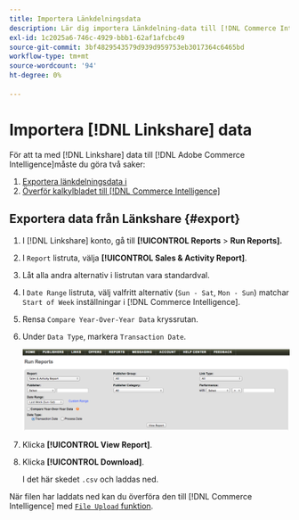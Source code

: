 ```yaml
---
title: Importera Länkdelningsdata
description: Lär dig importera Länkdelning-data till [!DNL Commerce Intelligence].
exl-id: 1c2025a6-746c-4929-bbb1-62af1afcbc49
source-git-commit: 3bf4829543579d939d959753eb3017364c6465bd
workflow-type: tm+mt
source-wordcount: '94'
ht-degree: 0%

---
```


# Importera [!DNL Linkshare] data

För att ta med [!DNL Linkshare] data till [!DNL Adobe Commerce Intelligence]måste du göra två saker:

1. [Exportera länkdelningsdata i ](#export)
1. [Överför kalkylbladet till [!DNL Commerce Intelligence]](../connecting-data/using-file-uploader.md)

## Exportera data från Länkshare {#export}

1. I [!DNL Linkshare] konto, gå till **[!UICONTROL Reports** > **Run Reports].**

1. I `Report` listruta, välja **[!UICONTROL Sales & Activity Report]**.

1. Låt alla andra alternativ i listrutan vara standardval.

1. I `Date Range` listruta, välj valfritt alternativ (`Sun - Sat`, `Mon - Sun`) matchar `Start of Week` inställningar i [!DNL Commerce Intelligence].

1. Rensa `Compare Year-Over-Year Data` kryssrutan.

1. Under `Data Type`, markera `Transaction Date`.

   ![importera\_linkshare\_data.png](../../../assets/importing_linkshare_data.png)

1. Klicka **[!UICONTROL View Report]**.

1. Klicka **[!UICONTROL Download]**.

   I det här skedet `.csv` och laddas ned.

När filen har laddats ned kan du överföra den till [!DNL Commerce Intelligence] med [`File Upload` funktion](../connecting-data/using-file-uploader.md).
